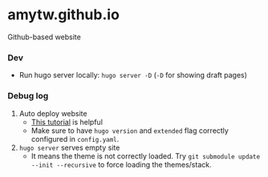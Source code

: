 # amytw.github.io

Github-based website

### Dev

* Run hugo server locally: `hugo server -D` (`-D` for showing draft pages)

### Debug log

1. Auto deploy website
   - [This tutorial](https://www.zoeydc.com/zh/posts/2021-05-23-hugo-website_github-pages_custom-domain/) is helpful
   - Make sure to have `hugo version` and `extended` flag correctly configured in `config.yaml`.
2. `hugo server` serves empty site
   - It means the theme is not correctly loaded. Try `git submodule update --init --recursive` to force loading the themes/stack.